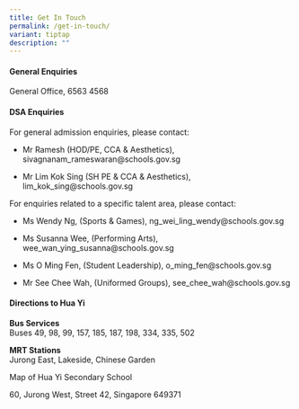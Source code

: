 ```yaml
---
title: Get In Touch
permalink: /get-in-touch/
variant: tiptap
description: ""
---
```

<h4>General Enquiries</h4>
<p>General Office, 6563 4568</p>
<h4>DSA Enquiries</h4>
<p>For general admission enquiries, please contact:</p>
<ul data-tight="true" class="tight">
<li>
<p>Mr Ramesh (HOD/PE, CCA &amp; Aesthetics), <a rel="noopener noreferrer nofollow" target="_blank">sivagnanam_rameswaran@schools.gov.sg</a>
</p>
</li>
<li>
<p>Mr Lim Kok Sing (SH PE &amp; CCA &amp; Aesthetics), <a rel="noopener noreferrer nofollow" target="_blank">lim_kok_sing@schools.gov.sg</a>
</p>
</li>
</ul>
<p>For enquiries related to a specific talent area, please contact:</p>
<ul data-tight="true" class="tight">
<li>
<p>Ms Wendy Ng, (Sports &amp; Games), <a rel="noopener noreferrer nofollow" target="_blank">ng_wei_ling_wendy@schools.gov.sg</a>
</p>
</li>
<li>
<p>Ms Susanna Wee, (Performing Arts), <a rel="noopener noreferrer nofollow" target="_blank">wee_wan_ying_susanna@schools.gov.sg</a>
</p>
</li>
<li>
<p>Ms O Ming Fen, (Student Leadership), <a rel="noopener noreferrer nofollow" target="_blank">o_ming_fen@schools.gov.sg</a>
</p>
</li>
<li>
<p>Mr See Chee Wah, (Uniformed Groups), <a rel="noopener noreferrer nofollow" target="_blank">see_chee_wah@schools.gov.sg</a>
</p>
</li>
</ul>
<h4>Directions to Hua Yi</h4>
<p><strong>Bus Services</strong> 
<br>Buses 49, 98, 99, 157, 185, 187, 198, 334, 335, 502</p>
<p><strong>MRT Stations</strong> 
<br>Jurong East, Lakeside, Chinese Garden</p>
<p>Map of Hua Yi Secondary School</p>
<p>60, Jurong West, Street 42, Singapore 649371</p>